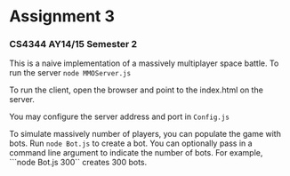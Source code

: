 # Assignment 3
### CS4344 AY14/15 Semester 2

This is a naive implementation of a massively multiplayer space battle.
To run the server
```node MMOServer.js```

To run the client, open the browser and point to the index.html on the
server.

You may configure the server address and port in ```Config.js```

To simulate massively number of players, you can populate the game
with bots.  Run
```node Bot.js```
to create a bot.  You can optionally pass in a command line argument
to indicate the number of bots.  For example,
```node Bot.js 300`` creates 300 bots.
